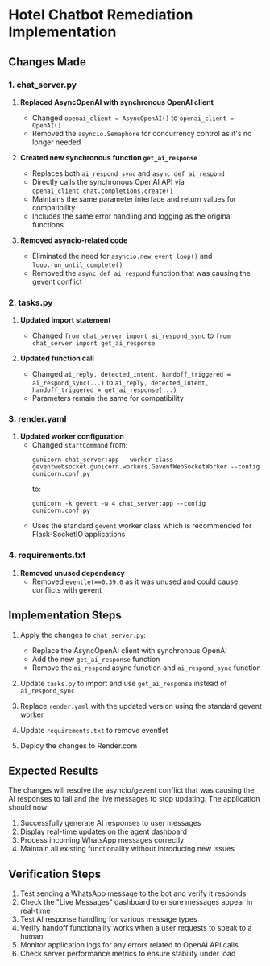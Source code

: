 # Hotel Chatbot Remediation Implementation

## Changes Made

### 1. chat_server.py

1. **Replaced AsyncOpenAI with synchronous OpenAI client**
   - Changed `openai_client = AsyncOpenAI()` to `openai_client = OpenAI()`
   - Removed the `asyncio.Semaphore` for concurrency control as it's no longer needed

2. **Created new synchronous function `get_ai_response`**
   - Replaces both `ai_respond_sync` and `async def ai_respond`
   - Directly calls the synchronous OpenAI API via `openai_client.chat.completions.create()`
   - Maintains the same parameter interface and return values for compatibility
   - Includes the same error handling and logging as the original functions

3. **Removed asyncio-related code**
   - Eliminated the need for `asyncio.new_event_loop()` and `loop.run_until_complete()`
   - Removed the `async def ai_respond` function that was causing the gevent conflict

### 2. tasks.py

1. **Updated import statement**
   - Changed `from chat_server import ai_respond_sync` to `from chat_server import get_ai_response`

2. **Updated function call**
   - Changed `ai_reply, detected_intent, handoff_triggered = ai_respond_sync(...)` to `ai_reply, detected_intent, handoff_triggered = get_ai_response(...)`
   - Parameters remain the same for compatibility

### 3. render.yaml

1. **Updated worker configuration**
   - Changed `startCommand` from:
     ```
     gunicorn chat_server:app --worker-class geventwebsocket.gunicorn.workers.GeventWebSocketWorker --config gunicorn.conf.py
     ```
     to:
     ```
     gunicorn -k gevent -w 4 chat_server:app --config gunicorn.conf.py
     ```
   - Uses the standard `gevent` worker class which is recommended for Flask-SocketIO applications

### 4. requirements.txt

1. **Removed unused dependency**
   - Removed `eventlet==0.39.0` as it was unused and could cause conflicts with gevent

## Implementation Steps

1. Apply the changes to `chat_server.py`:
   - Replace the AsyncOpenAI client with synchronous OpenAI
   - Add the new `get_ai_response` function
   - Remove the `ai_respond` async function and `ai_respond_sync` function

2. Update `tasks.py` to import and use `get_ai_response` instead of `ai_respond_sync`

3. Replace `render.yaml` with the updated version using the standard gevent worker

4. Update `requirements.txt` to remove eventlet

5. Deploy the changes to Render.com

## Expected Results

The changes will resolve the asyncio/gevent conflict that was causing the AI responses to fail and the live messages to stop updating. The application should now:

1. Successfully generate AI responses to user messages
2. Display real-time updates on the agent dashboard
3. Process incoming WhatsApp messages correctly
4. Maintain all existing functionality without introducing new issues

## Verification Steps

1. Test sending a WhatsApp message to the bot and verify it responds
2. Check the "Live Messages" dashboard to ensure messages appear in real-time
3. Test AI response handling for various message types
4. Verify handoff functionality works when a user requests to speak to a human
5. Monitor application logs for any errors related to OpenAI API calls
6. Check server performance metrics to ensure stability under load
